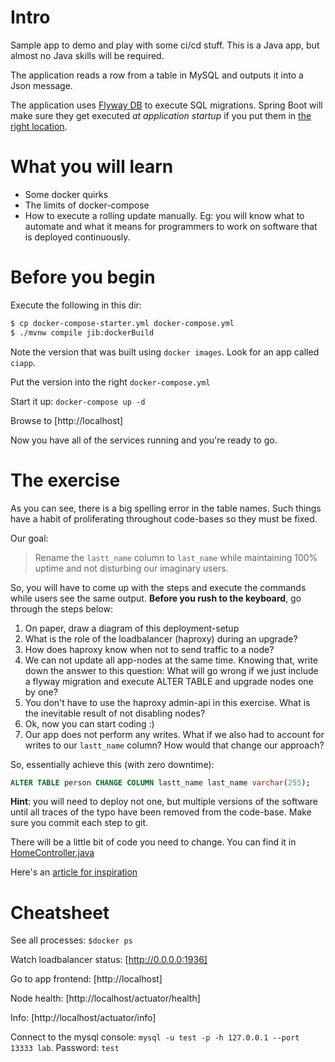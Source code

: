 # Intro
Sample app to demo and play with some ci/cd stuff. This is a Java app, but almost no Java skills
will be required.

The application reads a row from a table in MySQL and outputs it into a Json message.

The application uses [Flyway DB](http://flywaydb.org) to execute SQL migrations. 
Spring Boot will make sure they get executed _at application startup_ if you put them in [the right location](src/main/resources/db/migration).

# What you will learn

- Some docker quirks
- The limits of docker-compose
- How to execute a rolling update manually. Eg: you will know what to automate and what it means for programmers
  to work on software that is deployed continuously.

# Before you begin

Execute the following in this dir:

```bash
$ cp docker-compose-starter.yml docker-compose.yml 
$ ./mvnw compile jib:dockerBuild
```

Note the version that was built using `docker images`. Look for an app called `ciapp`.

Put the version into the right `docker-compose.yml`

Start it up: `docker-compose up -d`

Browse to [http://localhost]

Now you have all of the services running and you're ready to go.

# The exercise

As you can see, there is a big spelling error in the table names. Such things
have a habit of proliferating throughout code-bases so they must be fixed.

Our goal:

>  Rename the `lastt_name` column to `last_name` while maintaining 100% uptime and not disturbing our imaginary users.

So, you will have to come up with the steps and execute the commands while users see the same
output. **Before you rush to the keyboard**, go through the steps below: 

 1. On paper, draw a diagram of this deployment-setup
 2. What is the role of the loadbalancer (haproxy) during an upgrade?
 3. How does haproxy know when not to send traffic to a node?
 4. We can not update all app-nodes at the same time. Knowing that, write down the answer to this question: What will go wrong if we just include a flyway migration and execute ALTER TABLE and upgrade nodes one by one?
 5. You don't have to use the haproxy admin-api in this exercise. What is the inevitable result of not disabling nodes?
 6. Ok, now you can start coding :)
 7. Our app does not perform any writes. What if we also had to account for writes to our `lastt_name` column? How would that change our approach?

So, essentially achieve this (with zero downtime):

 ```sql
ALTER TABLE person CHANGE COLUMN lastt_name last_name varchar(255);
``` 

**Hint**: you will need to deploy not one, but multiple versions of the software until all traces of the typo have been removed from the code-base. Make sure you commit each step to git. 

There will be a little bit of code you need to change. You can find it in [HomeController.java](src/main/java/cidemo/HomeController.java)

Here's an [article for inspiration](https://thoughts-on-java.org/update-database-schema-without-downtime/)

# Cheatsheet

See all processes: `$docker ps`

Watch loadbalancer status: [http://0.0.0.0:1936]

Go to app frontend: [http://localhost]

Node health: [http://localhost/actuator/health]

Info: [http://localhost/actuator/info]

Connect to the mysql console: `mysql -u test -p -h 127.0.0.1 --port 13333 lab`. Password: `test`

